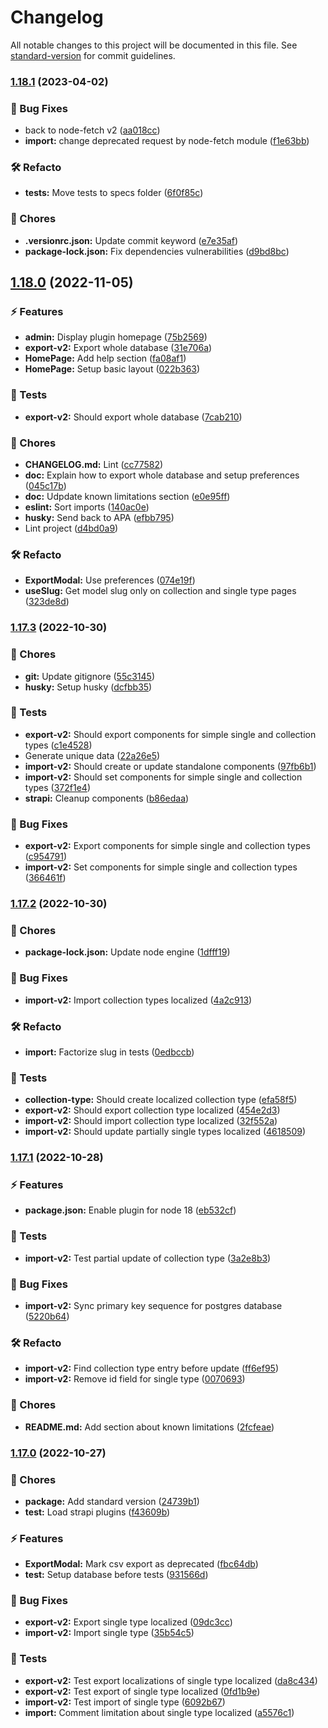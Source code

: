 # Changelog

All notable changes to this project will be documented in this file. See [standard-version](https://github.com/conventional-changelog/standard-version) for commit guidelines.

### [1.18.1](https://github.com/Baboo7/strapi-plugin-import-export-entries/compare/v1.18.0...v1.18.1) (2023-04-02)

### 🐞 Bug Fixes

- back to node-fetch v2 ([aa018cc](https://github.com/Baboo7/strapi-plugin-import-export-entries/commits/aa018cc5028e8f36d10adcae75193a7e068557c5))
- **import:** change deprecated request by node-fetch module ([f1e63bb](https://github.com/Baboo7/strapi-plugin-import-export-entries/commits/f1e63bb27095e2922e7eae9395e1f2e79f6b4056))

### 🛠 Refacto

- **tests:** Move tests to specs folder ([6f0f85c](https://github.com/Baboo7/strapi-plugin-import-export-entries/commits/6f0f85c73999e38bde82765b418b32789cf27876))

### 🧹 Chores

- **.versionrc.json:** Update commit keyword ([e7e35af](https://github.com/Baboo7/strapi-plugin-import-export-entries/commits/e7e35af98903643463896303ba5438e4713a1f29))
- **package-lock.json:** Fix dependencies vulnerabilities ([d9bd8bc](https://github.com/Baboo7/strapi-plugin-import-export-entries/commits/d9bd8bc3ba429e5242169639d3b019014ca641eb))

## [1.18.0](https://github.com/Baboo7/strapi-plugin-import-export-entries/compare/v1.17.3...v1.18.0) (2022-11-05)

### ⚡️ Features

- **admin:** Display plugin homepage ([75b2569](https://github.com/Baboo7/strapi-plugin-import-export-entries/commits/75b25698fca9e119e4616f2157787f8246e799d5))
- **export-v2:** Export whole database ([31e706a](https://github.com/Baboo7/strapi-plugin-import-export-entries/commits/31e706afcf5e6c7fe9207b22572bb4acfb24a856))
- **HomePage:** Add help section ([fa08af1](https://github.com/Baboo7/strapi-plugin-import-export-entries/commits/fa08af17078508a374730d1c49bb9b16ee9fd36a))
- **HomePage:** Setup basic layout ([022b363](https://github.com/Baboo7/strapi-plugin-import-export-entries/commits/022b363323862a778cb89f3b5fed8abef3338158))

### 🧪 Tests

- **export-v2:** Should export whole database ([7cab210](https://github.com/Baboo7/strapi-plugin-import-export-entries/commits/7cab210f31a3b9952de4ece2746f19a50812fe05))

### 🧹 Chores

- **CHANGELOG.md:** Lint ([cc77582](https://github.com/Baboo7/strapi-plugin-import-export-entries/commits/cc775825c7aea32d3978ac86a2920be79e12196b))
- **doc:** Explain how to export whole database and setup preferences ([045c17b](https://github.com/Baboo7/strapi-plugin-import-export-entries/commits/045c17be383b8b43120a7f055f79b5e9b82555a5))
- **doc:** Udpdate known limitations section ([e0e95ff](https://github.com/Baboo7/strapi-plugin-import-export-entries/commits/e0e95ff75b4c49486b0daa463668b1f521d06e14))
- **eslint:** Sort imports ([140ac0e](https://github.com/Baboo7/strapi-plugin-import-export-entries/commits/140ac0e310f07c57c920e5954628e73bbd93c896))
- **husky:** Send back to APA ([efbb795](https://github.com/Baboo7/strapi-plugin-import-export-entries/commits/efbb79554b0999c24dfbf9c3ba100dba29b24b90))
- Lint project ([d4bd0a9](https://github.com/Baboo7/strapi-plugin-import-export-entries/commits/d4bd0a9d20f48dc354b6e6b2e670731ed13a3cf3))

### 🛠 Refacto

- **ExportModal:** Use preferences ([074e19f](https://github.com/Baboo7/strapi-plugin-import-export-entries/commits/074e19f716aac6048980687914a431d9e13506d0))
- **useSlug:** Get model slug only on collection and single type pages ([323de8d](https://github.com/Baboo7/strapi-plugin-import-export-entries/commits/323de8d5de6cdabfe70afd4f533333b68df8eb81))

### [1.17.3](https://github.com/Baboo7/strapi-plugin-import-export-entries/compare/v1.17.2...v1.17.3) (2022-10-30)

### 🧹 Chores

- **git:** Update gitignore ([55c3145](https://github.com/Baboo7/strapi-plugin-import-export-entries/commits/55c31458e40587bec72b77469cdafaf13437cb9a))
- **husky:** Setup husky ([dcfbb35](https://github.com/Baboo7/strapi-plugin-import-export-entries/commits/dcfbb35eb53b649704f719c86436d5cbddf03277))

### 🧪 Tests

- **export-v2:** Should export components for simple single and collection types ([c1e4528](https://github.com/Baboo7/strapi-plugin-import-export-entries/commits/c1e452841f68d3441caf560259e7a4b07ab53614))
- Generate unique data ([22a26e5](https://github.com/Baboo7/strapi-plugin-import-export-entries/commits/22a26e5066383380e1fded3b925d66313e6fa235))
- **import-v2:** Should create or update standalone components ([97fb6b1](https://github.com/Baboo7/strapi-plugin-import-export-entries/commits/97fb6b140345caa0b412f7e8f696b93731fcc349))
- **import-v2:** Should set components for simple single and collection types ([372f1e4](https://github.com/Baboo7/strapi-plugin-import-export-entries/commits/372f1e4a437ed7b0dc5965bf1c821c9b92cf644d))
- **strapi:** Cleanup components ([b86edaa](https://github.com/Baboo7/strapi-plugin-import-export-entries/commits/b86edaaee3046310acfb20ccbc96856a4c77ad78))

### 🐞 Bug Fixes

- **export-v2:** Export components for simple single and collection types ([c954791](https://github.com/Baboo7/strapi-plugin-import-export-entries/commits/c9547913b4699da87fac2f5d16345a59669600f7))
- **import-v2:** Set components for simple single and collection types ([366461f](https://github.com/Baboo7/strapi-plugin-import-export-entries/commits/366461f6c548cc808d2a0fd4823c333e58d08d99))

### [1.17.2](https://github.com/Baboo7/strapi-plugin-import-export-entries/compare/v1.17.1...v1.17.2) (2022-10-30)

### 🧹 Chores

- **package-lock.json:** Update node engine ([1dfff19](https://github.com/Baboo7/strapi-plugin-import-export-entries/commits/1dfff19112c25a85635b1afc5b8cc171f411a89b))

### 🐞 Bug Fixes

- **import-v2:** Import collection types localized ([4a2c913](https://github.com/Baboo7/strapi-plugin-import-export-entries/commits/4a2c9131a27e1c3f3e0175cc3aa25cf7751014f3))

### 🛠 Refacto

- **import:** Factorize slug in tests ([0edbccb](https://github.com/Baboo7/strapi-plugin-import-export-entries/commits/0edbccb86b6d8a176dd92fa9c21c8e8b16de1a00))

### 🧪 Tests

- **collection-type:** Should create localized collection type ([efa58f5](https://github.com/Baboo7/strapi-plugin-import-export-entries/commits/efa58f52f66b883d447bc7725a11b6cfa95eea83))
- **export-v2:** Should export collection type localized ([454e2d3](https://github.com/Baboo7/strapi-plugin-import-export-entries/commits/454e2d345b0cadaca40e69289a8db4e762ccc6ab))
- **import-v2:** Should import collection type localized ([32f552a](https://github.com/Baboo7/strapi-plugin-import-export-entries/commits/32f552a9954e0c8c9af5778a4621b1fb4bae072c))
- **import-v2:** Should update partially single types localized ([4618509](https://github.com/Baboo7/strapi-plugin-import-export-entries/commits/4618509adda06e08f58f95741ec3fce778a5c380))

### [1.17.1](https://github.com/Baboo7/strapi-plugin-import-export-entries/compare/v1.17.0...v1.17.1) (2022-10-28)

### ⚡️ Features

- **package.json:** Enable plugin for node 18 ([eb532cf](https://github.com/Baboo7/strapi-plugin-import-export-entries/commits/eb532cf6965b01a104ceb93169d8ea7cb86ddb24))

### 🧪 Tests

- **import-v2:** Test partial update of collection type ([3a2e8b3](https://github.com/Baboo7/strapi-plugin-import-export-entries/commits/3a2e8b393936846b13bb583e0b5d701d5a18b4fd))

### 🐞 Bug Fixes

- **import-v2:** Sync primary key sequence for postgres database ([5220b64](https://github.com/Baboo7/strapi-plugin-import-export-entries/commits/5220b6456169be6357c2e092cec13c0e4f8c310a))

### 🛠 Refacto

- **import-v2:** Find collection type entry before update ([ff6ef95](https://github.com/Baboo7/strapi-plugin-import-export-entries/commits/ff6ef95631f7cf8c9da1a03e76a54fbaebdca5cb))
- **import-v2:** Remove id field for single type ([0070693](https://github.com/Baboo7/strapi-plugin-import-export-entries/commits/007069377be471f11c629e199c34fa4ec6e2e480))

### 🧹 Chores

- **README.md:** Add section about known limitations ([2fcfeae](https://github.com/Baboo7/strapi-plugin-import-export-entries/commits/2fcfeaec58442d94caccf940d92d1b906381caaa))

### [1.17.0](https://github.com/Baboo7/strapi-plugin-import-export-entries/compare/v1.16.2...v1.17.0) (2022-10-27)

### 🧹 Chores

- **package:** Add standard version ([24739b1](https://github.com/Baboo7/strapi-plugin-import-export-entries/commits/24739b11af04019ec9684db0805c80f4c56f08fd))
- **test:** Load strapi plugins ([f43609b](https://github.com/Baboo7/strapi-plugin-import-export-entries/commits/f43609bac660134e621d9cf1b461dfa5552024df))

### ⚡️ Features

- **ExportModal:** Mark csv export as deprecated ([fbc64db](https://github.com/Baboo7/strapi-plugin-import-export-entries/commits/fbc64dbc4f691c1ca81e067b1b1c810cfefa2cb3))
- **test:** Setup database before tests ([931566d](https://github.com/Baboo7/strapi-plugin-import-export-entries/commits/931566d7ce2d329601afd5a8870a141d16744826))

### 🐞 Bug Fixes

- **export-v2:** Export single type localized ([09dc3cc](https://github.com/Baboo7/strapi-plugin-import-export-entries/commits/09dc3ccaac27921c6c5f2c9fc822886784c3eaf3))
- **import-v2:** Import single type ([35b54c5](https://github.com/Baboo7/strapi-plugin-import-export-entries/commits/35b54c5d4ec730f9159059589a0ba1c522b36565))

### 🧪 Tests

- **export-v2:** Test export localizations of single type localized ([da8c434](https://github.com/Baboo7/strapi-plugin-import-export-entries/commits/da8c4344d104705e7eed5e3d226855eab57f0b8f))
- **export-v2:** Test export of single type localized ([0fd1b9e](https://github.com/Baboo7/strapi-plugin-import-export-entries/commits/0fd1b9e9c39f93d1fda62cf7c3a96f60d8dd5b03))
- **import-v2:** Test import of single type ([6092b67](https://github.com/Baboo7/strapi-plugin-import-export-entries/commits/6092b67c6088d86e660a6194bee679c9323be0bb))
- **import:** Comment limitation about single type localized ([a5576c1](https://github.com/Baboo7/strapi-plugin-import-export-entries/commits/a5576c1897cb1435e31ad35ceff949b994e7e225))
